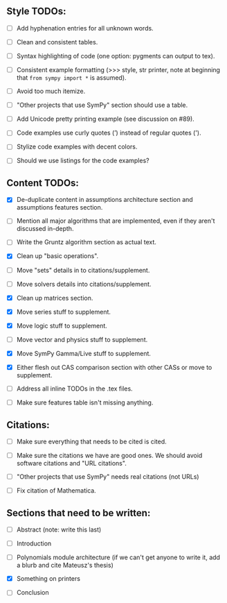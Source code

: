 ## Style TODOs:

- [ ] Add hyphenation entries for all unknown words.

- [ ] Clean and consistent tables.

- [ ] Syntax highlighting of code (one option: pygments can output to tex).

- [ ] Consistent example formatting (>>> style, str printer, note at beginning
  that `from sympy import *` is assumed).

- [ ] Avoid too much itemize.

- [ ] "Other projects that use SymPy" section should use a table.

- [ ] Add Unicode pretty printing example (see discussion on #89).

- [ ] Code examples use curly quotes (’) instead of regular quotes (').

- [ ] Stylize code examples with decent colors.

- [ ] Should we use listings for the code examples?

## Content TODOs:

- [x] De-duplicate content in assumptions architecture section and assumptions
  features section.

- [ ] Mention all major algorithms that are implemented, even if they aren't
  discussed in-depth.

- [ ] Write the Gruntz algorithm section as actual text.

- [x] Clean up "basic operations".

- [ ] Move "sets" details in to citations/supplement.

- [ ] Move solvers details into citations/supplement.

- [x] Clean up matrices section.

- [x] Move series stuff to supplement.

- [x] Move logic stuff to supplement.

- [ ] Move vector and physics stuff to supplement.

- [x] Move SymPy Gamma/Live stuff to supplement.

- [x] Either flesh out CAS comparison section with other CASs or move to
  supplement.

- [ ] Address all inline TODOs in the .tex files.

- [ ] Make sure features table isn't missing anything.

## Citations:

- [ ] Make sure everything that needs to be cited is cited.

- [ ] Make sure the citations we have are good ones. We should avoid software
citations and "URL citations".

- [ ] "Other projects that use SymPy" needs real citations (not URLs)

- [ ] Fix citation of Mathematica.

## Sections that need to be written:

- [ ] Abstract (note: write this last)

- [ ] Introduction

- [ ] Polynomials module architecture (if we can't get anyone to write it, add
  a blurb and cite Mateusz's thesis)

- [x] Something on printers

- [ ] Conclusion
